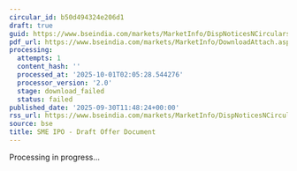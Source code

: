 ```yaml
---
circular_id: b50d494324e206d1
draft: true
guid: https://www.bseindia.com/markets/MarketInfo/DispNoticesNCirculars.aspx?Noticeid={3424183A-BAF6-460F-AE67-72038B255F5B}&noticeno=20250930-31&dt=09/30/2025&icount=31&totcount=114&flag=0
pdf_url: https://www.bseindia.com/markets/MarketInfo/DownloadAttach.aspx?id=20250930-31&attachedId=
processing:
  attempts: 1
  content_hash: ''
  processed_at: '2025-10-01T02:05:28.544276'
  processor_version: '2.0'
  stage: download_failed
  status: failed
published_date: '2025-09-30T11:48:24+00:00'
rss_url: https://www.bseindia.com/markets/MarketInfo/DispNoticesNCirculars.aspx?Noticeid={3424183A-BAF6-460F-AE67-72038B255F5B}&noticeno=20250930-31&dt=09/30/2025&icount=31&totcount=114&flag=0
source: bse
title: SME IPO - Draft Offer Document
---
```


Processing in progress...